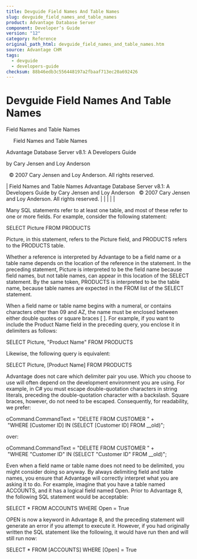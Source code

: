 ```yaml
---
title: Devguide Field Names And Table Names
slug: devguide_field_names_and_table_names
product: Advantage Database Server
component: Developer’s Guide
version: "12"
category: Reference
original_path_html: devguide_field_names_and_table_names.htm
source: Advantage CHM
tags:
  - devguide
  - developers-guide
checksum: 88b46edb3c556448197a2fbaaf713ec20a692426
---
```


# Devguide Field Names And Table Names

Field Names and Table Names

     Field Names and Table Names

Advantage Database Server v8.1: A Developers Guide

by Cary Jensen and Loy Anderson

  © 2007 Cary Jensen and Loy Anderson. All rights reserved.

| Field Names and Table Names  Advantage Database Server v8.1: A Developers Guide  by Cary Jensen and Loy Anderson    © 2007 Cary Jensen and Loy Anderson. All rights reserved. |  |  |  |  |

Many SQL statements refer to at least one table, and most of these refer to one or more fields. For example, consider the following statement:

SELECT Picture FROM PRODUCTS

Picture, in this statement, refers to the Picture field, and PRODUCTS refers to the PRODUCTS table.

Whether a reference is interpreted by Advantage to be a field name or a table name depends on the location of the reference in the statement. In the preceding statement, Picture is interpreted to be the field name because field names, but not table names, can appear in this location of the SELECT statement. By the same token, PRODUCTS is interpreted to be the table name, because table names are expected in the FROM list of the SELECT statement.

When a field name or table name begins with a numeral, or contains characters other than 09 and AZ, the name must be enclosed between either double quotes or square braces [ ]. For example, if you want to include the Product Name field in the preceding query, you enclose it in delimiters as follows:

SELECT Picture, "Product Name" FROM PRODUCTS

Likewise, the following query is equivalent:

SELECT Picture, [Product Name] FROM PRODUCTS

Advantage does not care which delimiter pair you use. Which you choose to use will often depend on the development environment you are using. For example, in C# you must escape double-quotation characters in string literals, preceding the double-quotation character with a backslash. Square braces, however, do not need to be escaped. Consequently, for readability, we prefer:

oCommand.CommandText = "DELETE FROM CUSTOMER " +  
  "WHERE [Customer ID] IN (SELECT [Customer ID] FROM \_\_old)";

over:

oCommand.CommandText = "DELETE FROM CUSTOMER " +  
  "WHERE \"Customer ID\" IN (SELECT \"Customer ID\" FROM \_\_old)";

Even when a field name or table name does not need to be delimited, you might consider doing so anyway. By always delimiting field and table names, you ensure that Advantage will correctly interpret what you are asking it to do. For example, imagine that you have a table named ACCOUNTS, and it has a logical field named Open. Prior to Advantage 8, the following SQL statement would be acceptable:

SELECT \* FROM ACCOUNTS WHERE Open = True

OPEN is now a keyword in Advantage 8, and the preceding statement will generate an error if you attempt to execute it. However, if you had originally written the SQL statement like the following, it would have run then and will still run now:

SELECT \* FROM [ACCOUNTS] WHERE [Open] = True
